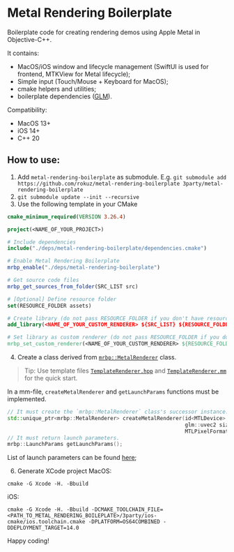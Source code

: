 # Metal Rendering Boilerplate

Boilerplate code for creating rendering demos using Apple Metal in Objective-C++.

It contains:
- MacOS/iOS window and lifecycle management (SwiftUI is used for frontend, MTKView for Metal lifecycle);
- Simple input (Touch/Mouse + Keyboard for MacOS);
- cmake helpers and utilities;
- boilerplate dependencies ([GLM](https://github.com/g-truc/glm)).

Compatibility:
- MacOS 13+
- iOS 14+
- C++ 20

## How to use:
1. Add `metal-rendering-boilerplate` as submodule. E.g. `git submodule add https://github.com/rokuz/metal-rendering-boilerplate 3party/metal-rendering-boilerplate`
2. `git submodule update --init --recursive`
3. Use the following template in your CMake
```cmake
cmake_minimum_required(VERSION 3.26.4)

project(<NAME_OF_YOUR_PROJECT>)

# Include dependencies
include("./deps/metal-rendering-boilerplate/dependencies.cmake")

# Enable Metal Rendering Boilerplate
mrbp_enable("./deps/metal-rendering-boilerplate")

# Get source code files
mrbp_get_sources_from_folder(SRC_LIST src)

# [Optional] Define resource folder
set(RESOURCE_FOLDER assets)

# Create library (do not pass RESOURCE_FOLDER if you don't have resources)
add_library(<NAME_OF_YOUR_CUSTOM_RENDERER> ${SRC_LIST} ${RESOURCE_FOLDER})

# Set library as custom renderer (do not pass RESOURCE_FOLDER if you don't have resources)
mrbp_set_custom_renderer(<NAME_OF_YOUR_CUSTOM_RENDERER> ${RESOURCE_FOLDER})
```

4. Create a class derived from [`mrbp::MetalRenderer`](https://github.com/rokuz/metal-cpp-rendering-boilerplate/blob/main/app/interface/mrbp/MetalRenderer.hpp) class. 
> Tip: Use template files [`TemplateRenderer.hpp`](https://github.com/rokuz/metal-rendering-boilerplate/blob/main/TemplateRenderer.hpp) and [`TemplateRenderer.mm`](https://github.com/rokuz/metal-rendering-boilerplate/blob/main/TemplateRenderer.mm) for the quick start.

In a mm-file, `createMetalRenderer` and `getLaunchParams` functions must be implemented.
```cpp
// It must create the `mrbp::MetalRenderer` class's successor instance.
std::unique_ptr<mrbp::MetalRenderer> createMetalRenderer(id<MTLDevice> _Nonnull device,
                                                         glm::uvec2 size,
                                                         MTLPixelFormat colorPixelFormat);
// It must return launch parameters.
mrbp::LaunchParams getLaunchParams();
```

List of launch parameters can be found [here](https://github.com/rokuz/metal-cpp-rendering-boilerplate/blob/main/app/interface/mrbp/LaunchParams.hpp);

6. Generate XCode project
MacOS:
```
cmake -G Xcode -H. -Bbuild
```
iOS:
```
cmake -G Xcode -H. -Bbuild -DCMAKE_TOOLCHAIN_FILE=<PATH_TO_METAL_RENDERING_BOILEPLATE>/3party/ios-cmake/ios.toolchain.cmake -DPLATFORM=OS64COMBINED -DDEPLOYMENT_TARGET=14.0
```

Happy coding!
